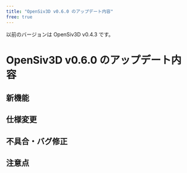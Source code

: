 ```yaml
---
title: "OpenSiv3D v0.6.0 のアップデート内容"
free: true
---
```


以前のバージョンは OpenSiv3D v0.4.3 です。

# OpenSiv3D v0.6.0 のアップデート内容

## 新機能


## 仕様変更


## 不具合・バグ修正


## 注意点

